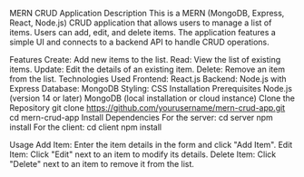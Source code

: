 MERN CRUD Application
Description
This is a MERN (MongoDB, Express, React, Node.js) CRUD application that allows users to manage a list of items. Users can add, edit, and delete items. The application features a simple UI and connects to a backend API to handle CRUD operations.

Features
Create: Add new items to the list.
Read: View the list of existing items.
Update: Edit the details of an existing item.
Delete: Remove an item from the list.
Technologies Used
Frontend: React.js
Backend: Node.js with Express
Database: MongoDB
Styling: CSS
Installation
Prerequisites
Node.js (version 14 or later)
MongoDB (local installation or cloud instance)
Clone the Repository
git clone https://github.com/yourusername/mern-crud-app.git
cd mern-crud-app
Install Dependencies
For the server:
cd server
npm install
For the client:
cd client
npm install


Usage
Add Item: Enter the item details in the form and click "Add Item".
Edit Item: Click "Edit" next to an item to modify its details.
Delete Item: Click "Delete" next to an item to remove it from the list.
